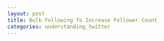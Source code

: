 ```yaml
---
layout: post
title: Bulk Following To Increase Follower Count
categories: understanding_twitter
---
```


